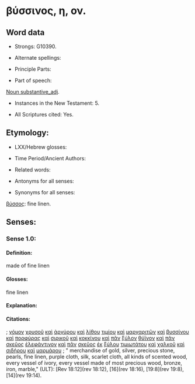 # βύσσινος, η, ον.

<!-- Status: S2=NeedsFinalCheck -->
<!-- Lexica used for edits: LN MM -->

## Word data

* Strongs: G10390.


* Alternate spellings:

* Principle Parts: 

* Part of speech: 

[Noun substantive_adj](http://ugg.readthedocs.io/en/latest/noun_substantive_adj.html). 

* Instances in the New Testament: 5.

* All Scriptures cited: Yes.

## Etymology: 

* LXX/Hebrew glosses: 

* Time Period/Ancient Authors: 

* Related words: 

* Antonyms for all senses:

* Synonyms for all senses: 

[βύσσος](../G10400/01.md): fine linen.

## Senses:

### Sense  1.0: 

#### Definition: 

made of fine linen

#### Glosses: 

fine linen

#### Explanation: 

#### Citations: 

; [γόμον](../G11170/01.md) [χρυσοῦ](../G55570/01.md) [καὶ](../G25320/01.md) [ἀργύρου](../G06960/01.md) [καὶ](../G25320/01.md) [λίθου](../G30370/01.md) [τιμίου](../G50930/01.md) [καὶ](../G25320/01.md) [μαργαριτῶν](../G31350/01.md) [καὶ](../G25320/01.md) [βυσσίνου](../G10390/01.md) [καὶ](../G25320/01.md) [πορφύρας](../G42090/01.md) [καὶ](../G25320/01.md) [σιρικοῦ](../G45960/01.md) [καὶ](../G25320/01.md) [κοκκίνου](../G28470/01.md) [καὶ](../G25320/01.md) [πᾶν](../G39560/01.md) [ξύλον](../G35860/01.md) [θύϊνον](../G23670/01.md) [καὶ](../G25320/01.md) [πᾶν](../G39560/01.md) [σκεῦος](../G46320/01.md) [ἐλεφάντινον](../G16610/01.md) [καὶ](../G25320/01.md) [πᾶν](../G39560/01.md) [σκεῦος](../G46320/01.md) [ἐκ](../G15370/01.md) [ξύλου](../G35860/01.md) [τιμιωτάτου](../G50945/01.md) [καὶ](../G25320/01.md) [χαλκοῦ](../G54750/01.md) [καὶ](../G25320/01.md) [σιδήρου](../G46040/01.md) [καὶ](../G25320/01.md) [μαρμάρου](../G31390/01.md)
; " merchandise of gold, silver, precious stone, pearls, fine linen, purple cloth, silk, scarlet cloth, all kinds of scented wood, every vessel of ivory, every vessel made of most precious wood, bronze, iron, marble," (ULT): 
[Rev 18:12](rev 18:12), [16](rev 18:16), [19:8](rev 19:8), [14](rev 19:14).
